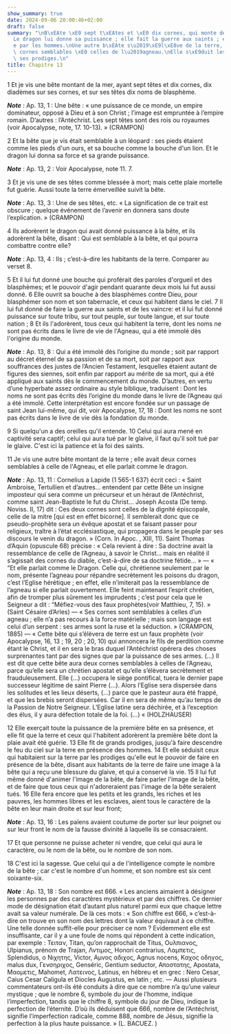 ```yaml
---
show_summary: true
date: 2024-09-06 20:00:46+02:00
draft: false
summary: "\nB\xEAte \xE0 sept t\xEAtes et \xE0 dix cornes, qui monte de la mer.\n\
  Le dragon lui donne sa puissance ; elle fait la guerre aux saints ; elle est ador\xE9\
  e par les hommes.\nUne autre b\xEAte s\u2019\xE9l\xE8ve de la terre, ayant deux\
  \ cornes semblables \xE0 celles de l\u2019agneau.\nElle s\xE9duit les hommes par\
  \ ses prodiges.\n"
title: Chapitre 13
---
```





1 Et je vis une bête montant de la mer, ayant sept têtes et dix cornes, dix diadèmes sur ses cornes, et sur ses têtes dix noms de blasphème.

***Note*** :  Ap. 13, 1 : Une bête : « une puissance de ce monde, un empire dominateur, opposé à Dieu et à son Christ ; l’image est empruntée à l’empire romain. D’autres : l’Antéchrist. Les sept têtes sont des rois ou royaumes (voir Apocalypse, note, 17. 10-13). » (CRAMPON)


2 Et la bête que je vis était semblable à un léopard : ses pieds étaient comme les pieds d'un ours, et sa bouche comme la bouche d'un lion. Et le dragon lui donna sa force et sa grande puissance.

***Note*** :  Ap. 13, 2 : Voir Apocalypse, note 11. 7.

3 Et je vis une de ses têtes comme blessée à mort; mais cette plaie mortelle fut guérie. Aussi toute la terre émerveillée suivit la bête.

***Note*** :  Ap. 13, 3 : Une de ses têtes, etc. « La signification de ce trait est obscure ; quelque événement de l’avenir en donnera sans doute l’explication. » (CRAMPON)

4 Ils adorèrent le dragon qui avait donné puissance à la bête, et ils adorèrent la bête, disant : Qui est semblable à la bête, et qui pourra combattre contre elle?

***Note*** :  Ap. 13, 4 : Ils ; c’est-à-dire les habitants de la terre. Comparer au verset 8.

5 Et il lui fut donné une bouche qui proférait des paroles d'orgueil et des blasphèmes; et le pouvoir d'agir pendant quarante deux mois lui fut aussi donné. 6 Elle ouvrit sa bouche à des blasphèmes contre Dieu, pour blasphémer son nom et son tabernacle, et ceux qui habitent dans le ciel. 7 Il lui fut donné de faire la guerre aux saints et de les vaincre: et il lui fut donné puissance sur toute tribu, sur tout peuple, sur toute langue, et sur toute nation ; 8 Et ils l'adorèrent, tous ceux qui habitent la terre, dont les noms ne sont pas écrits dans le livre de vie de l'Agneau, qui a été immolé dès l'origine du monde.

***Note*** :  Ap. 13, 8 : Qui a été immolé dès l’origine du monde ; soit par rapport au décret éternel de sa passion et de sa mort, soit par rapport aux souffrances des justes de l’Ancien Testament, lesquelles étaient autant de figures des siennes, soit enfin par rapport au mérite de sa mort, qui a été appliqué aux saints dès le commencement du monde. D’autres, en vertu d’une hyperbate assez ordinaire au style biblique, traduisent : Dont les noms ne sont pas écrits dès l’origine du monde dans le livre de l’Agneau qui a été immolé. Cette interprétation est encore fondée sur un passage de saint Jean lui-même, qui dit, voir Apocalypse, 17, 18 : Dont les noms ne sont pas écrits dans le livre de vie dès la fondation du monde.


9 Si quelqu'un a des oreilles qu'il entende. 10 Celui qui aura mené en captivité sera captif; celui qui aura tué par le glaive, il faut qu'il soit tué par le glaive. C'est ici la patience et la foi des saints.


11 Je vis une autre bête montant de la terre ; elle avait deux cornes semblables à celle de l'Agneau, et elle parlait comme le dragon.

***Note*** :  Ap. 13, 11 : Cornelius a Lapide (1 565-1 637) écrit ceci : « Saint Ambroise, Tertullien et d’autres… entendent par cette Bête un insigne imposteur qui sera comme un précurseur et un héraut de l’Antéchrist, comme saint Jean-Baptiste le fut du Christ… Joseph Acosta (De temp. Noviss. II, 17) dit : Ces deux cornes sont celles de la dignité épiscopale, celle de la mitre [qui est en effet bicorne]. Il semblerait donc que ce pseudo-prophète sera un évêque apostat et se faisant passer pour religieux, traître à l’état ecclésiastique, qui propagera dans le peuple par ses discours le venin du dragon. » (Corn. In Apoc. , XIII, 11). Saint Thomas d’Aquin (opuscule 68) précise : « Cela revient à dire : Sa doctrine avait la ressemblance de celle de l’Agneau, à savoir le Christ… mais en réalité il s’agissait des cornes du diable, c’est-à-dire de sa doctrine fétide… » ― « “Et elle parlait comme le Dragon. Celle qui, chrétienne seulement par le nom, présente l’agneau pour répandre secrètement les poisons du dragon, c’est
l’Eglise hérétique ; en effet, elle n’imiterait pas la ressemblance de l’agneau si elle parlait ouvertement. Elle feint maintenant l’esprit chrétien, afin de tromper plus sûrement les imprudents ; c’est pour cela que le Seigneur a dit : “Méfiez-vous des faux prophètes(voir Matthieu, 7, 15). » (Saint Césaire d’Arles) ― « Ses cornes sont semblables à celles d’un agneau ; elle n’a pas recours à la force matérielle ; mais son langage est celui d’un serpent : ses armes sont la ruse et la séduction. » (CRAMPON, 1885) ― « Cette bête qui s’élèvera de terre est un faux prophète (voir Apocalypse, 16, 13 ; 19, 20 ; 20, 10) qui annoncera le fils de perdition comme étant le Christ, et il en sera le bras duquel l’Antéchrist opérera des choses surprenantes tant par des signes que par la puissance de ses armes. (…) Il est dit que cette bête aura deux cornes semblables à celles de l’Agneau, parce qu’elle sera un chrétien apostat et qu’elle s’élèvera secrètement et frauduleusement. Elle (…) occupera le siège pontifical, tuera
le dernier pape successeur légitime de saint Pierre (…). Alors l’Eglise sera dispersée dans les solitudes et les lieux déserts, (…) parce que le pasteur aura été frappé, et que les brebis seront dispersées. Car il en sera de même qu’au temps de la Passion de Notre Seigneur. L’Eglise latine sera déchirée, et à l’exception des élus, il y aura défection totale de la foi. (…) « (HOLZHAUSER)

12 Elle exerçait toute la puissance de la première bête en sa présence, et elle fit que la terre et ceux qui l'habitent adorèrent la première bête dont la plaie avait été guérie. 13 Elle fit de grands prodiges, jusqu'à faire descendre le feu du ciel sur la terre en présence des hommes. 14 Et elle séduisit ceux qui habitaient sur la terre par les prodiges qu'elle eut le pouvoir de faire en présence de la bête, disant aux habitants de la terre de faire une image à la bête qui a reçu une blessure du glaive, et qui a conservé la vie. 15 Il lui fut même donné d'animer l'image de la bête, de faire parler l'image de la bête, et de faire que tous ceux qui n'adoreraient pas l'image de la bête seraient tués. 16 Elle fera encore que les petits et les grands, les riches et les pauvres, les hommes libres et les esclaves, aient tous le caractère de la bête en leur main droite et sur leur front;

***Note*** :  Ap. 13, 16 : Les païens avaient coutume de porter sur leur poignet ou sur leur front le nom de la fausse divinité à laquelle ils se consacraient.

17 Et que personne ne puisse acheter ni vendre, que celui qui aura le caractère, ou le nom de la bête, ou le nombre de son nom.


18 C'est ici la sagesse. Que celui qui a de l'intelligence compte le nombre de la bête ; car c'est le nombre d'un homme, et son nombre est six cent soixante-six.

***Note*** :  Ap. 13, 18 : Son nombre est 666. « Les anciens aimaient à désigner les personnes par des caractères mystérieux et par des chiffres. Ce dernier mode de désignation était d’autant plus naturel parmi eux que chaque lettre avait sa valeur numérale. De là ces mots : « Son chiffre est 666, » c’est-à-dire on trouve en son nom des lettres dont la valeur équivaut à ce chiffre. Une telle donnée suffit-elle pour préciser ce nom ? Evidemment elle est insuffisante, car il y a une foule de noms qui répondent à cette indication, par exemple : Τειταν, Titan, qu’on rapprochait de Titus, Ουλπιανος, Ulpianus, prénom de Trajan, Λντιμος, Honori contrarius, Λαμπετις, Splendidus, ο Νιχητης, Victor, Αμνος αδιχος, Agnus nocens, Καχος οδηγος, malus dux, Γενσηριχος, Genséric, Gentium seductor, Αποστατης, Apostata, Μαομετις, Mahomet, Λατεινος, Latinus, en hébreu et en grec : Nero Cesar, Caius Cesar Caligula et Diocles Augustus, en latin ; etc. ― Aussi plusieurs commentateurs ont-ils été conduits à dire que ce nombre n’a qu’une
valeur mystique ; que le nombre 6, symbole du jour de l’homme, indique l’imperfection, tandis que le chiffre 8, symbole du jour de Dieu, indique la perfection de l’éternité. D’où ils déduisent que 666, nombre de l’Antéchrist, signifie l’imperfection radicale, comme 888, nombre de Jésus, signifie la perfection à la plus haute puissance. » (L. BACUEZ. )

